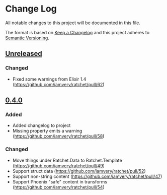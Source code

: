 # Change Log
All notable changes to this project will be documented in this file.

The format is based on [Keep a Changelog](http://keepachangelog.com/) and this
project adheres to [Semantic Versioning](http://semver.org/).

## [Unreleased]

### Changed
- Fixed some warnings from Elixir 1.4 (https://github.com/iamvery/ratchet/pull/62)

## [0.4.0]

### Added
- Added changelog to project
- Missing property emits a warning (https://github.com/iamvery/ratchet/pull/58)

### Changed
- Move things under Ratchet.Data to Ratchet.Template (https://github.com/iamvery/ratchet/pull/49)
- Support struct data (https://github.com/iamvery/ratchet/pull/52)
- Support non-string content (https://github.com/iamvery/ratchet/pull/47)
- Support Phoenix "safe" content in transforms (https://github.com/iamvery/ratchet/pull/54)

[Unreleased]: https://github.com/iamvery/ratchet/compare/v0.4.0...HEAD
[0.4.0]: https://github.com/iamvery/ratchet/compare/v0.3.3...v0.4.0
